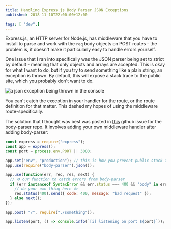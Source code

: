 ```yaml
---
title: Handling Express.js Body Parser JSON Exceptions
published: 2018-11-10T22:00:00+12:00

tags: [ "dev",]
---
```


Express.js, an HTTP server for Node.js, has middleware that you have to install to parse and work with the `req` body objects on POST routes - the problem is, it doesn't make it particularly easy to handle errors yourself.

One issue that I ran into specifically was the JSON parser being set to strict by default - meaning that only objects and arrays are accepted. This is okay for what I want to do, but if you try to send something like a plain string, an exception is thrown. By default, this will expose a stack trace to the public site, which you probably don't want to do.

![a json exception being thrown in the console](https://crookm.ams3.cdn.digitaloceanspaces.com/media/2018/handling-express-body-parser-json-exceptions--9d1737cf-7b9e-4563-be1f-c6d76a31050e.png)

You can't catch the exception in your handler for the route, or the route definition for that matter. This dashed my hopes of using the middleware route-specifically.

The solution that I thought was best was posted in [this](https://github.com/expressjs/body-parser/issues/122) github issue for the body-parser repo. It involves adding your own middleware handler after adding body-parser:

```js
const express = require("express");
const app = express();
const port = process.env.PORT || 3000;

app.set("env", "production"); // this is how you prevent public stack traces (news to me 😉)
app.use(require("body-parser").json());

app.use(function(err, req, res, next) {
  // ⚙️ our function to catch errors from body-parser
  if (err instanceof SyntaxError && err.status === 400 && "body" in err) {
    // do your own thing here 👍
    res.status(400).send({ code: 400, message: "bad request" });
  } else next();
});

app.post( "/", require("./something"));

app.listen(port, () => console.info(`[i] listening on port ${port}`));
```
